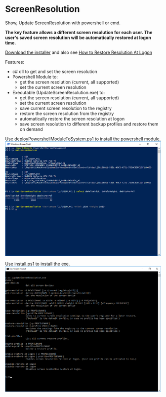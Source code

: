 # ScreenResolution
Show, Update ScreenResolution with powershell or cmd.

**The key feature allows a different screen resolution for each user. The user's saved screen resolution will be automatically restored at logon time.**

[Download the installer](https://github.com/qxsch/ScreenResolution/raw/master/Binary/ScreenResolutionSetup.msi) and also see [How to Restore Resolution At Logon](https://github.com/qxsch/ScreenResolution/blob/master/Documentation/HowtoRestoreResolutionAtLogon.md)

Features:
  * c# dll to get and set the screen resolution
  * Powershell Module to:
    * get the screen resolution (current, all supported)
    * set the current screen resolution
  * Executable (UpdateScreenResolution.exe) to:
    * get the screen resolution (current, all supported)
    * set the current screen resolution
    * save current screen resolution to the registry
    * restore the screen resolution  from the registry
    * automatically restore the screen resolution at logon
    * save screen resolution to different backup profiles and restore them on demand

Use deployPowershellModuleToSystem.ps1 to install the powershell module.
![Powershell Screen Management](Documentation/PowershellScreenManagement.png)

Use install.ps1 to install the exe.
![UpdateScreenResolution.exe](Documentation/UpdateScreenResolutionExe.png)
